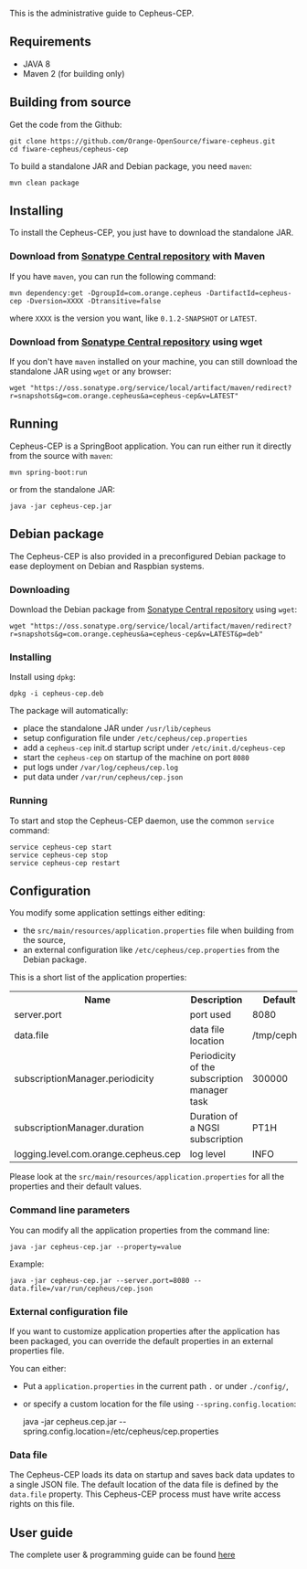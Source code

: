 This is the administrative guide to Cepheus-CEP.

## Requirements

* JAVA 8
* Maven 2 (for building only)

## Building from source

Get the code from the Github:

    git clone https://github.com/Orange-OpenSource/fiware-cepheus.git
    cd fiware-cepheus/cepheus-cep

To build a standalone JAR and Debian package, you need `maven`:

    mvn clean package

## Installing

To install the Cepheus-CEP, you just have to download the standalone JAR.

### Download from [Sonatype Central repository](http://central.sonatype.org/) with Maven

If you have `maven`, you can run the following command:

    mvn dependency:get -DgroupId=com.orange.cepheus -DartifactId=cepheus-cep -Dversion=XXXX -Dtransitive=false

where `XXXX` is the version you want, like `0.1.2-SNAPSHOT` or `LATEST`.

### Download from [Sonatype Central repository](http://central.sonatype.org/) using wget

If you don't have `maven` installed on your machine, you can still download the standalone JAR using `wget` or any browser:

    wget "https://oss.sonatype.org/service/local/artifact/maven/redirect?r=snapshots&g=com.orange.cepheus&a=cepheus-cep&v=LATEST"

## Running

Cepheus-CEP is a SpringBoot application. You can run either run it directly from the source with `maven`:

    mvn spring-boot:run

or from the standalone JAR:

    java -jar cepheus-cep.jar

## Debian package

The Cepheus-CEP is also provided in a preconfigured Debian package to ease deployment on Debian and Raspbian systems.

### Downloading

Download the Debian package from [Sonatype Central repository](http://central.sonatype.org/) using `wget`:

    wget "https://oss.sonatype.org/service/local/artifact/maven/redirect?r=snapshots&g=com.orange.cepheus&a=cepheus-cep&v=LATEST&p=deb"

### Installing

Install using `dpkg`:

    dpkg -i cepheus-cep.deb

The package will automatically:

- place the standalone JAR under `/usr/lib/cepheus`
- setup configuration file under `/etc/cepheus/cep.properties`
- add a `cepheus-cep` init.d startup script under `/etc/init.d/cepheus-cep`
- start the `cepheus-cep` on startup of the machine on port `8080`
- put logs under `/var/log/cepheus/cep.log`
- put data under `/var/run/cepheus/cep.json`

### Running

To start and stop the Cepheus-CEP daemon, use the common `service` command:

    service cepheus-cep start
    service cepheus-cep stop
    service cepheus-cep restart

## Configuration

You modify some application settings either editing:

- the `src/main/resources/application.properties` file when building from the source,
- an external configuration like `/etc/cepheus/cep.properties` from the Debian package.

This is a short list of the application properties:

<table>
    <tr><th>Name</th><th>Description</th><th>Default value</th></tr>
    <tr><td>server.port</td><td>port used</td><td>8080</td></tr>
    <tr><td>data.file</td><td>data file location</td><td>/tmp/cepheus.json</td></tr>
    <tr><td>subscriptionManager.periodicity</td><td>Periodicity of the subscription manager task</td><td>300000</td></tr>
    <tr><td>subscriptionManager.duration</td><td>Duration of a NGSI subscription</td><td>PT1H</td></tr>
    <tr><td>logging.level.com.orange.cepheus.cep</td><td>log level</td><td>INFO</td></tr>
</table>

Please look at the `src/main/resources/application.properties` for all the properties and their default values.

### Command line parameters

You can modify all the application properties from the command line:

    java -jar cepheus-cep.jar --property=value

Example:

    java -jar cepheus-cep.jar --server.port=8080 --data.file=/var/run/cepheus/cep.json

### External configuration file

If you want to customize application properties after the application has been packaged,
you can override the default properties in an external properties file.

You can either:

- Put a `application.properties` in the current path `.` or under `./config/`,
- or specify a custom location for the file using `--spring.config.location`:


    java -jar cepheus.cep.jar --spring.config.location=/etc/cepheus/cep.properties

### Data file

The Cepheus-CEP loads its data on startup and saves back data updates to a single JSON file.
The default location of the data file is defined by the `data.file` property.
This Cepheus-CEP process must have write access rights on this file.

## User guide

The complete user & programming guide can be found [here](../index.md)
